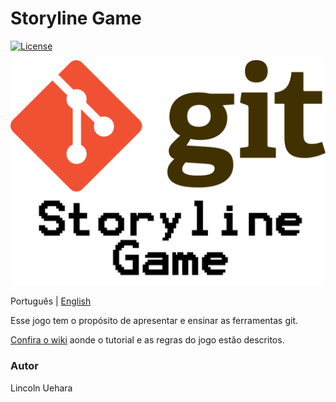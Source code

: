 # Storyline Game

[![License](https://img.shields.io/github/license/LincolnUehara/storylineGame)](https://github.com/LincolnUehara/storylineGame/blob/master/LICENSE.txt)

<p align="center">
<img src="https://github.com/LincolnUehara/storylineGame/blob/master/fig/homeCover.png" width="512">
</p>

Português | [English](https://github.com/LincolnUehara/storylineGame/blob/master/README_en.md)

Esse jogo tem o propósito de apresentar e ensinar as ferramentas git.

[Confira o wiki](https://github.com/LincolnUehara/storylineGame/wiki) aonde o tutorial e as regras do jogo estão descritos.

### Autor

Lincoln Uehara
